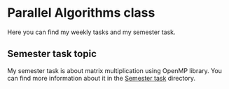 # Parallel Algorithms class
Here you can find my weekly tasks and my semester task.
## Semester task topic
My semester task is about matrix multiplication using OpenMP library. You can find more information about it in the [Semester task](https://github.com/MinimalistPeach/AQYO8L_Parallel/tree/main/Semester%20task) directory.

